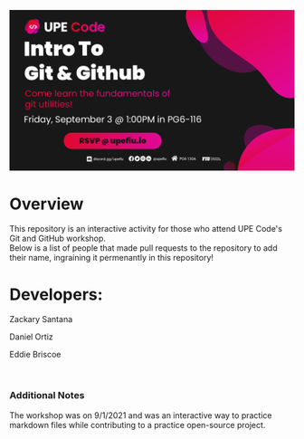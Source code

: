 ![Git and GitHub banner](Banner.png)
# Overview
This repository is an interactive activity for those who attend UPE Code's Git and GitHub workshop. <br />
Below is a list of people that made pull requests to the repository to add their name, ingraining it permenantly in this repository!

# Developers:
Zackary Santana <br />

Daniel Ortiz <br />

Eddie Briscoe <br />

<br />

### Additional Notes
The workshop was on 9/1/2021 and was an interactive way to practice markdown files while contributing to a practice open-source project.
